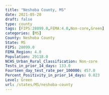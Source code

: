 ```yaml
---
title: "Neshoba County, MS"
date: 2021-05-20
draft: false
type: county
tags: [FIPS:28099.0,FEMA:4.0,Non-core,Green]
categories: [MS]
County: Neshoba County
State: MS
FIPS: 28099.0
FEMA_Region: 4.0
Population: 29118.0
NCHS_Urban_Rural_Classification: Non-core
Tests_in_prior_14_days: 133.0
Fourteen_day_test_rate_per_100000: 457.0
Percent_Positivity_in_prior_14_days: 0.023
Level: Green
url: /states/MS/neshoba-county
---
```



